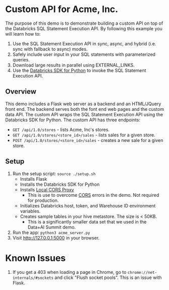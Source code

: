 # Custom API for Acme, Inc.

The purpose of this demo is to demonstrate building a custom API on top of the Databricks SQL Statement Execution API. By following this example you will learn how to:

1. Use the SQL Statement Execution API in sync, async, and hybrid (i.e. sync with fallback to async) modes.
2. Safely include user input in your SQL statements with parameterized queries.
3. Download large results in parallel using EXTERNAL_LINKS.
4. Use the [Databricks SDK for Python](https://github.com/databricks/databricks-sdk-py) to invoke the SQL Statement Execution API.

## Overview

This demo includes a Flask web server as a backend and an HTML/JQuery front end. The backend serves both the font end web pages and the custom data API. The custom API wraps the SQL Statement Execution API using the Databricks SDK for Python. The custom API has three endpoints:

* `GET /api/1.0/stores` - lists Acme, Inc's stores.
* `GET /api/1.0/stores/<store_id>/sales` - lists sales for a given store.
* `POST /api/1.0/stores/<store_id>/sales` - creates a new sale for a given store.

## Setup

1. Run the setup script: `source ./setup.sh`
    - Installs Flask
    - Installs the Databricks SDK for Python
    - Installs [Local CORS Proxy](https://www.npmjs.com/package/local-cors-proxy)
        - This is use to overcome [CORS](https://en.wikipedia.org/wiki/Cross-origin_resource_sharing) errors in the demo. Not required for production.
    - Initializes Databricks host, token, and Warehouse ID environment variables.
    - Creates sample tables in your hive metastore. The size is < 50KB.
        - This is a significantly smaller data set that we used in the Data+AI Summit demo.
2. Run the app: `python3 acme_server.py`
3. Visit http://127.0.0.1:5000 in your browser.

# Known Issues

1. If you get a 403 when loading a page in Chrome, go to `chrome://net-internals/#sockets` and click "Flush socket pools". This is an issue with Flask.